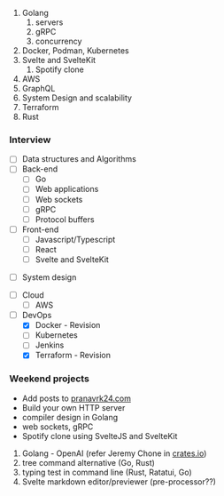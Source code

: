 1. Golang
   1. servers
   2. gRPC
   3. concurrency
2. Docker, Podman, Kubernetes
3. Svelte and SvelteKit
   1. Spotify clone
4. AWS
5. GraphQL
6. System Design and scalability
7. Terraform
8. Rust

### Interview

* [ ] Data structures and Algorithms
* [ ] Back-end
	* [ ] Go
	* [ ] Web applications
	* [ ] Web sockets
	* [ ] gRPC
	* [ ] Protocol buffers
* [ ] Front-end
	* [ ] Javascript/Typescript
	* [ ] React
	* [ ] Svelte and SvelteKit
- [ ] System design
* [ ] Cloud
	* [ ] AWS
* [ ] DevOps
	* [x] Docker - Revision
	* [ ] Kubernetes
	* [ ] Jenkins
	* [x] Terraform - Revision

### Weekend projects

- Add posts to [pranavrk24.com](https://www.pranavrk24.com)
- Build your own HTTP server
- compiler design in Golang
- web sockets, gRPC
- Spotify clone using SvelteJS and SvelteKit

1. Golang - OpenAI (refer Jeremy Chone in [crates.io](https://crates.io/users/jeremychone))
2. tree command alternative (Go, Rust)
3. typing test in command line (Rust, Ratatui, Go)
4. Svelte markdown editor/previewer (pre-processor??)

